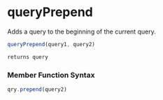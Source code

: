 # queryPrepend

 Adds a query to the beginning of the current query.

```javascript
queryPrepend(query1, query2)
```

```javascript
returns query
```
### Member Function Syntax

```javascript
qry.prepend(query2)
```
